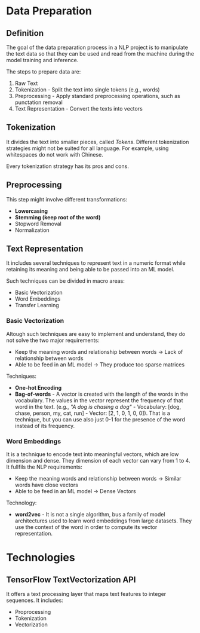 # Data Preparation
## Definition
The goal of the data preparation process in a NLP project is to manipulate the text data so that they can be used and read from the machine during the model training and inference.

The steps to prepare data are:
1. Raw Text
2. Tokenization - Split the text into single tokens (e.g., words)
3. Preprocessing - Apply standard preprocessing operations, such as punctation removal
4. Text Representation - Convert the texts into vectors

## Tokenization
It divides the text into smaller pieces, called *Tokens*. Different tokenization strategies might not be suited for all language. For example, using whitespaces do not work with Chinese.

Every tokenization strategy has its pros and cons.

## Preprocessing
This step might involve different transformations:
- **Lowercasing**
- **Stemming (keep root of the word)**
- Stopword Removal
- Normalization

## Text Representation
It includes several techniques to represent text in a numeric format while retaining its meaning and being able to be passed into an ML model.

Such techniques can be divided in macro areas:
- Basic Vectorization
- Word Embeddings
- Transfer Learning

### Basic Vectorization
Altough such techniques are easy to implement and understand, they do not solve the two major requirements:
- Keep the meaning words and relationship between words &rarr; Lack of relationship between words
- Able to be feed in an ML model &rarr; They produce too sparse matrices

Techniques:
- **One-hot Encoding**
- **Bag-of-words** - A vector is created with the length of the words in the vocabulary. The values in the vector represent the frequency of that word in the text. (e.g., *"A dog is chasing a dog"* - Vocabulary: [dog, chase, person, my, cat, run] - Vector: [2, 1, 0, 1, 0, 0]). That is a technique, but you can use also just 0-1 for the presence of the word instead of its frequency.

### Word Embeddings
It is a technique to encode text into meaningful vectors, which are low dimension and dense. They dimension of each vector can vary from 1 to 4. It fullfils the NLP requirements:
- Keep the meaning words and relationship between words &rarr; Similar words have close vectors
- Able to be feed in an ML model &rarr; Dense Vectors

Technology:
- **word2vec** - It is not a single algorithm, bus a family of model architectures used to learn word embeddings from large datasets. They use the context of the word in order to compute its vector representation.

# Technologies
## TensorFlow TextVectorization API
It offers a text processing layer that maps text features to integer sequences.
It includes:
- Proprocessing
- Tokenization
- Vectorization